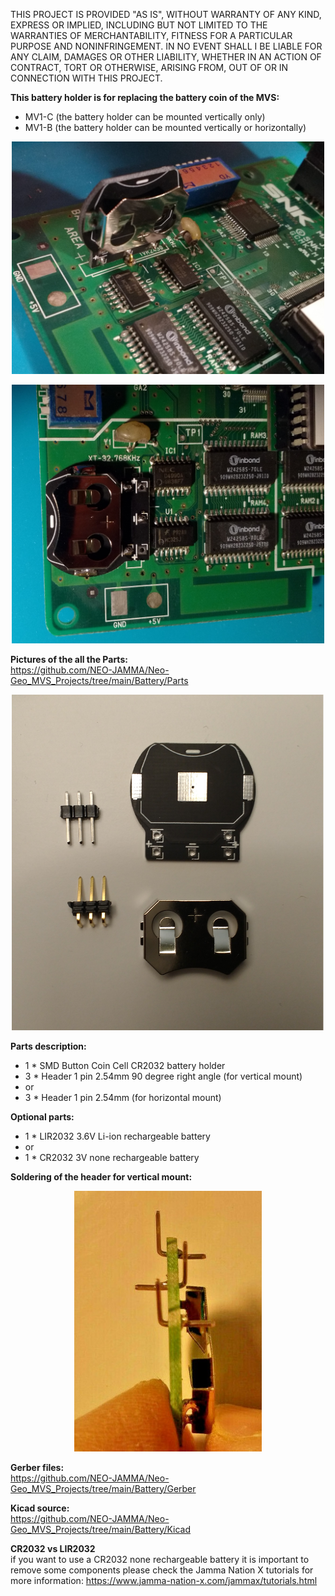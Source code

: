 THIS PROJECT IS PROVIDED "AS IS", WITHOUT WARRANTY OF ANY KIND, EXPRESS OR IMPLIED, INCLUDING BUT NOT LIMITED TO THE WARRANTIES OF MERCHANTABILITY, FITNESS FOR A PARTICULAR PURPOSE AND NONINFRINGEMENT. IN NO EVENT SHALL I BE LIABLE FOR ANY CLAIM, DAMAGES OR OTHER LIABILITY, WHETHER IN AN ACTION OF CONTRACT, TORT OR OTHERWISE, ARISING FROM, OUT OF OR IN CONNECTION WITH THIS PROJECT.


<b>This battery holder is for replacing the battery coin of the MVS:</b>
- MV1-C (the battery holder can be mounted vertically only)
- MV1-B (the battery holder can be mounted vertically or horizontally)
<p align="center">
  <img  src="Pictures/Solder_Vertical.jpg" width="500" />
</p>
<p align="center">
  <img  src="Pictures/Solder_Horizontal.jpg" width="500" />
</p>

<b>Pictures of the all the Parts:</b><br>
https://github.com/NEO-JAMMA/Neo-Geo_MVS_Projects/tree/main/Battery/Parts
<p align="center">
  <img  src="Pictures/Parts.jpg" width="500" />
</p>

<b>Parts description:</b>
- 1 * SMD Button Coin Cell CR2032 battery holder
- 3 * Header 1 pin 2.54mm 90 degree right angle (for vertical mount)
- or
- 3 * Header 1 pin 2.54mm (for horizontal mount)


<b>Optional parts:</b>
- 1 * LIR2032 3.6V Li-ion rechargeable battery
- or
- 1 * CR2032 3V none rechargeable battery

<b>Soldering of the header for vertical mount:</b>
<p align="center">
  <img  src="Pictures/Solder_headers.jpg" width="300" />
</p>

<b>Gerber files:</b><br>
https://github.com/NEO-JAMMA/Neo-Geo_MVS_Projects/tree/main/Battery/Gerber

<b>Kicad source:</b><br>
https://github.com/NEO-JAMMA/Neo-Geo_MVS_Projects/tree/main/Battery/Kicad

<b>CR2032 vs LIR2032</b><br>
if you want to use a CR2032 none rechargeable battery it is important to remove some components please check the Jamma Nation X tutorials for more information:
https://www.jamma-nation-x.com/jammax/tutorials.html
